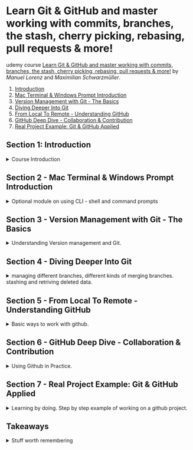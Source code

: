 <!--
// cSpell:ignore Schwarzmüller mdkir
 -->

# Learn Git & GitHub and master working with commits, branches, the stash, cherry picking, rebasing, pull requests & more!

udemy course [Learn Git & GitHub and master working with commits, branches, the stash, cherry picking, rebasing, pull requests & more!](https://www.udemy.com/course/git-github-practical-guide/) by *Manuel Lorenz* and *Maximilian Schwarzmüller*. 


1. [Introduction](#section-1-introduction)
1. [Mac Terminal & Windows Prompt Introduction](#section-2---mac-terminal--windows-prompt-introduction)
1. [Version Management with Git - The Basics](#section-3---version-management-with-git---the-basics)
1. [Diving Deeper Into Git](#section-4---diving-deeper-into-git)
1. [From Local To Remote - Understanding GitHub](#section-5---from-local-to-remote---understanding-github)
1. [GitHub Deep Dive - Collaboration & Contribution](#section-6---github-deep-dive---collaboration--contribution)
1. [Real Project Example: Git & GitHub Applied](#section-7---real-project-example-git--github-applied)

## Section 1: Introduction
<details>
<summary>
Course Introduction
</summary>

Git is a version management tool, github is way to use git on the cloud.

### What is Git?
in the official [git website](git-scm.com) we can see the declaration
> Git is a free and open source distributed version control system designed to handle everything from small to very large projects with speed and efficiency.

managing different version of code/documents.

a naive approach is having multiple files with suffixes like "first_draft","another_draft", "_final", "_final2", and "final_for_real!", and in websites and codes, we can't use this approach easily, because files need to reference each other.

version management tools allow us to have a single file, and still be able to go back in time to earlier versions.

**Control and tracking of code changes over time**

git is a local tool, it can be used on a single machine, and if we use it only on our machine, then it's still suspectable to computer crashes and it isn't the solution for managing project with multiple contributors.

### What is GitHub?

[GitHub website](github.com), a Git Repository Hosting Service.

The largest development platform in the world, a cloud hosting and collabaration tools, it's free for basic usage, and provides paid features for large companies.

it allows different users access to a shared codebase. with all the benefits of version control, and with added features.

### How to Get the Most out of this Course!
### Course Slides

</details>


## Section 2 - Mac Terminal & Windows Prompt Introduction
<details>
<summary>
Optional module on using CLI - shell and command prompts
</summary>


### The Command Line - What & Why?

today, we mostly use the graphic user interface, we interact with the mouse, menus, etc. it's very user friendly and easy to understand. it's also easy to explore.

the alternative is using text-based tools (command line interface), such as bash shell or windows command prompt.

it gives the user more power, like starting servers, install tools, downloading files, run code. and in our case, to interact with git.

### Comparing the Mac & Windows Command Line

Mac terminology - the console is called 'the terminal',the shell is the cli itself, its a software that works with text input. in Mac we have the Bash shell, or the z-shell.

in windows, we have the command prompt, as the basic initial windows shell. there is also a newer version, powershell. we can also use the git-bash cli emulator, which allows us to have a unix-like experience.


### Mac Terminal
<details>
<summary>
Using the z-shell terminal in Mac.
</summary>

in mac computer, we access the **z-shell** terminal (abbreviated as **zsh**). The terminal start at the user folder - the home directory, marked with the Tilde symbol (<kbd>~</kbd>) . `pwd` shows us where we are. to see the items in the folder, we write `ls`. we change directories with the `cd` command,  

#### Accessing Folders
we can press <kbd>TAB</kbd> to get auto-completion. if we have a space in folder name, we must escape it with **\\** (backslash symbol).

#### Absolute vs Relative Paths
paths can be relative to the current working directory, or absolute (starting from the root directory).the `pwd` command prints the absolute path.

#### Creating & Deleting Files

we create files with `touch` and delete them with `rm`. removing folder is done with `rmdir`, but it requires the folder to be empty.

#### Introducing Flags and Removing Data

flags allow us to add more options to a command, like `ls -s` to see file sizes, or `ls -l` to see the long format. we can combine flags `ls -ls`. we can check the manual of each command by typing `man <command>`.\
if we want to remove a none-empty directory, we can use the `rm -r` flag, which removes the folder and the internal files. (r stand for recursive).

#### Copying & Moving Files & Folders
we can copy files and folder with the `cp` and `mv` commands, we use the `mv` to rename files. the commands take the source path and the destination. the paths can be relative or absolute.

if we want to copy multiple files in a folder, we can use `cp -r source target`, we might need to add a slash `/` if we don't want to create a new folder.

#### Mac Terminal - Core Commands Overview
- `pwd` - print working directory
- `ls` - list files
- `cd` - change directory
  - `cd ..` - go one level up
  - `cd ~` - home directory
  - `cd /` - root directort
  - `cd /Users` - users folder
- `clear` - clear screen
- `touch` - create file
- `mkdir` - create folder
- `rm` - delete file entirely
- `rmdir` - remove empty folder
- `cp` - copy files and folder
- `mv` - move / rename files and folders

</details>

### Windows Command Prompt
<details>
<summary>
Windows Command Prompt.
</summary>

we use `command prompt` as the windows cli tool

- home directory - c:/users/\<username\>
- users directory - c:/users
- root directory - c:/

```sh
dir  #list files
cd .. #move one folder "up"
d: # move to drive D
```

#### Absolute vs Relative Paths

we have relative and abasolute paths. relative path start from the current directory, and we navigate based on the relation from the current location. abasolute path always use the complete path, the abasolute path starts from the root folder (the drive), and the same absolutes path will always bring us to where we want to be,no matter where we are.

```sh
cd / #root
cd ~ #home
```

relative paths are easier to navigate, while absolute paths help us to be consistent.

#### Creating & Deleting Files & Folders

```sh
mkdir folder1 # create new folder
echo our first file > text.txt #create new file
type test.txt #see contents of file
del test.txt #delete file
rmdir folder1 #remove folder
```

#### Copying & Moving Files

```sh
copy test2.txt folder #copy file into folder
move test3.txt folder #move file into folder
```

#### Windows Command Prompt - Core Commands Overview

- `cd` - print current directory
- `cd ..` - move on level up
- `dir` - list files
- `cls` - clear screen
- `echo` - 
- `mkdir` - create fp;der
- `del` - delete file
- `rmdir` - remove directory
- `copy` - copy file/folder
- `move` - move file/folder

</details>


 </details>


## Section 3 - Version Management with Git - The Basics
<details>
<summary>
Understanding Version management and Git.
</summary>

in this module, we will look at the theory behind version control and git. we will also learn to install git and to setup the development environment, and lastly, the basic features of git.

### Git Theory
<details>
<summary>
Git theory - terminology: Commits, Repository, Branches.
</summary>

#### How Git Works
all the files managed by git in a folder are refereed to as "the working directory". we use **commits** to create snapshots of how the working directory looks at a certain time.

when we change the project, we create a new commit, which stores all the differences between the current change and the previous state. each commit is simply the tracking of the changes done over time.

the commits are stored in a **branch**, the initial branch is the "master/main" branch.

#### Working Directory vs Repository

when we start managing a folder with git, a hidden folder, named ".git", which stores the repository data. it has two areas:
- Staging Area - index File
- Commits - Objects folder

the flow to change code is to first move the files into the staging area, and then we create a commit object.

working directory isn't the same as a Repository.

git doesn't store each version of the file, it has the initial file, and then stores the changes done in each commit.

#### Understanding Branches

the working director is our project file, the changes and tracking is done in the git repository folder.

a branch is a way to have parallel development path, like having a copy of the project which we use to create a new feature. a branch is a way to have a copy of the main branch, and we can work on it and add commits to it. and we can then **merge** these changes back to the main branch.


</details>

### Installing Git and Vscode
<details>
<summary>
Getting Git and vscode
</summary>

#### Installing Git on Windows and MacOs

in windows, we download git from the official website, and run the installer. we can select what features we want, we can decide what the default branch name is ("master", "main", etc... ). we can also decide how git is used from the command line, security, style, default behavior of some commands, credentials managements, caching, experimental options, and so on.

in Macos, we install git by using the package management, like homebrew.

we get homebrew (if we don't have it), and run it from the console, and then we use homebrew to install git.

`brew install git`

#### Installing Visual Studio Code

we get [VScode](https://code.visualstudio.com/) as an IDE (integrated development environment). we select th

</details>

### Initializing the Repository & Creating the First Commit (`git init` & `git commit`)

in our empty folder, we add new files, such as "initial-commit.txt".

we can run the `git status` command, and then we'll get an error, because we still didn't initialize the working directory and the the repository. we can fix this by running `git init` and now we check the status. we will see that we have untracked files, so we add them by using `git add`, followed either by the file name or a dot symbol. now the status shows that we have a file in the staging area. to add the file as a commit, we need to run `git commit` and use the `-m` flag to write a message.

in a new project, we might get an error, saying that our user name and email isn't set.

we can set this data globally, which will store this for all repositories on this machine, or omit the `--global` flag to store it locally in this repository.
```sh
git config --global user.email "user.email.com"
git config --global user.name "user name"
```

### Diving Deeper Into Commits with `git log`

we can see the history of commits by running `git log`, we see the author, the date, the comment, and the unique commit id. 
if we add more commits, we can see the earlier versions, so we can retrun to a previous state by running `git checkout <commit-id>`. now we are transported back to the snapshot we chose.

we can return to the main branch by running `git checkout main`.

### Understanding & Creating Branches

we can a have copy of the working directory by creating a branch. we can see the branches by running `git branch`. if we want to create a new branch, we run `git branch` with the new branch name. the branch name cannot contain spaces. to move between branches, we run `git checkout <branch name>`.

the new branch is identical to the main branch, it has the same history.

a different way to create branches is by running `git checkout -b <new branch name>`. if we add commits to the branch, they will only show for this branch, and not for the other branches, this allows us to work in parallel on different features, or have different people work at the same time without effecting one another.

when we want to bring changes from a side branch into the main branch, we use something called **merging**.

### Merging Branches - The Basics

to merge changes from one branch to another, we first move to the target branch (usually main), and we run `git merge <other branch name>` to pull in the chanages.

### Understanding the HEAD

in the log output, we can sometimes see the **HEAD** commit, this means the latest commit at the branch. when we switch between branches, we automatically take the latest commit, the HEAD.

each branch has it's own HEAD, which can be different from another branche HEAD.

### The "detached HEAD"

a **Detached HEAD** is what happens when we checkout a commit from a which isn't the latest commit. it's not the latest Head for any branch. when we are at a detached-head, we don't belong to any branch, when we view the branches, we see that we are currently not in any branch.

### Branches & `git switch` (Git 2.23)

a new command is `git switch`, which works solely for branches, unlike `git checkout` (which work for both commits and branches). 

to move between branches we run `git switch branch-name`, and we create new branches with `git switch -c branch-name`.

### Deleting Data
<details>
<summary>
Deleting data from version management.
</summary>

different types of 'deletion', removing date from version control.

#### Deleting Working Directory Files

if we have a file which we want to remove, we can delete the file, add this staged 'deletion' to the staging area and commit it.

we can also use `git rm` to move the deleted file to the staged area, and then commit it.

#### Undoing Un-staged Changes
if we modify a tracked file, we can resore it to the state it was, if we haven't staged it yet (we didn't `git add` it), we can run `git checkout -- <file>` and restore a file, or run `git checkout -- .` to restore all files.

another option is to use a specific command `git restore <file>` .

if we have new file (untracked), we can run `git clean` to remove files, we can use the `-d`,`-n`,and -`f` flags.

#### Undoing Staged Changes

if we staged a file and we want to undo those changes, we can use the new command `git restore --staged <file>`, but in the past we had to use two commands. simply checking out the file wouldn't work. we first need to run `git reset <file>`  which copies the latest committed changes, into the staging area, and then run `git checkout`

#### Deleting Commits with `git reset`

`git reset` also allows us to reset the heads of our branches, thereby undoing commits. we can run `git reset --soft HEAD~1` to go back one step and delete the commit, but not the data. the default behavior also removes the changes from the stagin area.

using the `--hard` flag removes the commit, from the staging area and from the tracked files.

#### Deleting Branches

we can remove branches with `git branch` and adding either `-d` or `-D` and the branch name, the `-D` option allows us to delete branches even if they weren't merged into the main branch. we can remove multiple branches at once by passing more than one branch name.


</details>

### Committing "detached HEAD" Changes

if we checkout a commit from an earlier stage of the branch, we might want to make stages there.

when we make changes from a detached mode, and we commit it, we have a detached commit, and we can lose it. if we move to another branch, we will see a warning about having a detached head commit floating without branches.

To preserve it, we need to create a branch from this commit. `git branch new-branch-name <commit id>`, we can now merge this branch into the main branch if needed.

### Understanding .gitignore

some files shouldn't be shared and tracked, such as log files, or specific IDE configurations. we can control this by using the ".gitignore" file, which specifies which files shouldn't be tracked by git.

we do need to add this file and track it, of course.

if we want to ignore files we can add the complete path to the .gitignore file, or use wildcard `*` as a pattern, and then override the rule by with `!`. we can ignore folders completely

```
test.log
*.log
!important.log
ignoredFolder/*
```

there is a way to create a global ".gitignore" file.

### Assignment 1 - Practicing the Git Basics

> Git Basics Assignment - Your Instructions
> 
> 1. Create a new folder and initialize the repository
> 2. Paste the "instructions.txt" file into this folder
> 3. Add a .txt file named "file-1" containing any text of your choice to the working directory
> 4. Create a second .txt file named "file-2"
> 5. Add "file-1" and "file-2" to the staging area - don't add "instructions.txt"
> 6. Change the initial text you added to "file-1"
> 7. Now add all working directory files to the staging area
> 8. Create the first commit
> 9. Create a second branch named "feature" (two commands are possible)
> 10. Add a third .txt file ("file-3.txt") to this branch
> 11. Create a new commit
> 12. Add the following text to "file-3": "I will be deleted"
> 13. Add the updated file to the staging area
> 14. Undo the staged change
> 15. Add the following text: "Please add me to the master/main branch"
> 16. Commit this latest change
> 17. Merge the "master" (or "main") branch with "feature"
> 18. Delete the "feature" branch
> 
> And most importantly: Have fun with the assignment :)

my solution:
```sh
#1
mdkir assignment
cd assignment
git init
#2
cp ./instructions.txt ./
#3
echo "text" > file1.txt
#4
echo "other text"> file2.txt
#5
git add file1.txt file2.txt
#6
echo "different text" > file1.txt
#7
git add .
#8
git commit -m "first commit"
#9
git switch -c feature
#10
echo "feature" > file3.txt
#11
git add file3.txt
git commit -m "feature commit"
#12
echo "I'll be deleted" > file3.txt
#13
git add file3.txt
#14
git restore --staged file3.txt
#15
echo "please add me to main branch" > file2.txt
#16
git add file2.txt
git commit -m "from branch"
#17
git switch master
git merge feature
#18
git branch -d feature
```

I forgot to run `git checkout` after restoring file from staged area. i simply got the file out of the staged area, but i didn't reset the contents.

### Useful Resources & Links

</details>


## Section 4 - Diving Deeper Into Git
<details>
<summary>
managing different branches, different kinds of merging branches. stashing and retriving deleted data.
</summary>

Diving Deeper into commit, managing and combining different branches, resolving merge conflicts.

### Understanding the Stash (`git stash`)

the `git stash` command is a way to preserve progress without a commit. the stash is an internal memory that holds uncomitted / upstaged changes.

running `git stash` takes all of our changes and stashes them away. `git stash apply` retrives the changes.

each call to `git stash` creates a stash, which we can see with `git stash list`, we can get specific version by the index `git stash apply 1`.

if we want to better track our stash, we can use the full command `git stash push -m "msg"` to store a message connected to this stash.

`git stash pop` takes the changes off the stash and into the project. it's similar to `git stash apply`, but it also removes the stash from the store.

to remove a stash without applying it, we can use `git stash drop` for one entry, or `git stash clear` for all entries.

### Bringing Lost Data Back with `git reflog`

if we deleted something, like a branch, then we can also get them back with `git reflog`.

if we we use `git reset --hard HEAD~1`, we move the head back, but if we use `git reflog`, we can see a log of our past actions, with this we can grab lost commits and reset back to them.

this can also help us when we delete branches,
we can see the lost commits on the deleted branch. we need to create a new branch for the commit to exists on.

```sh
git checkout <commit>
# we are now on a detached head
git checkout -b new-feature <commit>
```

### Combining Branches - What & Why?

we usually have a main branch (master, development, trunk, etc), and we create feature branches based on it. 

we sometimes need to combine the branches, we might need to get the latest changes from the master branch into the feature, or bring our changes from the feature branch into the master branch by merging.

### Understanding Merge Types

there are two types of merging branches
- **fast-foreward**
- non fast-forward:
  - **recursive** (this is the common one)
  - ours
  - octopus
  - subtree


when we have a main branch and feature branch, if we just worked on the feature branch and the main branch stayed the same, then we can use the *fast-forward* merge. the master HEAD is set to the HEAD of the feature branch, and no new commits are created.

### Applying the Fast-Forward Merge

lets start in a new environment and create a fast-forward merge. as long as the target branch doesn't change, we can use fast-forward merging, without creating new commits.

```sh
git init

#working on main branch
mkdir master
echo "first" > master/m1.txt
git add .
git commit -m "m1"
echo "second" > master/m2.txt
git add .
git commit -m "m2"

# work on feature branch
git switch -c feature
mkdir feature
echo "feature" > feature/f1.txt
git add .
git commit -m "f1"
echo "feature-next" > feature/f2.txt
git add .
git commit -m "f2"

# merge
git branch -v
git switch master

git merge feature
git log

# undo merging
git reset --hard HEAD~2
git log
git switch feature
git log
```
we might want to have single commit of all the changes from the feature branch, rather than carry around individual commits in the main branch. this is done with the `--squash` flag. this means a new commit.

```sh
git switch master
git merge --squash
git status
git add .
git commit -m "squashed"
git log
```

lets go back
```sh
git reset --hard HEAD~1
```

### The Recursive Merge (Non-Fast-Forward)

back in our main branch, we can force git to use a non-fast-forward merge with the `--no-ff` flag. this is the recursive strategy. it creates a new commit about the merge.

```sh
git merge --no-ff feature
git log
```

if we have two branches, and this time, the master branch has also changed. so we can't do a regular fast-forward merge. 

when we reset, we reset to remove the merge commit. we don't care about all the other commits from the feature branch.
```sh
git log
git reset --hard HEAD~1

# change main branch
echo "move main" > ./master/m3.txt
git add .
git commit -m "m3"

# merge
git merge feature

# reset
git reset --hard HEAD~1

# merge squash
git merge --squash feature
git add .
git commit -m "master and feature merged"
```

### Rebasing - Theory

`git rebase` is a way to add the commits at a diffrent location. we make the new HEAD commit become the base commit of the feature commits.

rebase doesn't move commits, it **recreates** them, and it's dangerous to use in a shared project. 

the rebased commits will have different ids.
```sh
#restore
git log
git reset --hard HEAD~1

# in the feature branch
git switch feature
git log # remember the ids
git rebase maser
git log #  ids are different
```

in large projects, rebasing can mess up the history, so it might not be a good idea.

```sh
git switch master
git merge feature #fast forward merge
```

> - New commits in master branch while working in feature branch
> - feature relies on additional commits in master branch. rebase master into feature branch.
> - feature is finished - implementation into master without merge commit. merge master into feature + fast forward merge feature into master.

### Handling Merge Conflicts

sometimes a merge fails, this happens when there are conflicts between branches. sometimes different branches change the same file

```sh
# in master
echo "from master" > feature/f1.txt
git add .
git commit -m "f1 from master"

# in feature
git switch feature
echo "from feature!" > feature/f1.txt
git add .
git commit -m "f1 from master"

# merge
git switch master
git merge feature #merge conflict
```

now the merge fails, and we need to fix it. vscode gives us visual interface to see the differences.

we can see the data in `git status`, use `git log --merge`, `git diff` or abort the merge with `git merge --abort`.

if we fix the conflict, we need to commit the changes.

### Merge vs Rebase vs Cherry Pick

> - merge (no fast-forward) - create marge commit - new commit.
> - rebase - change single commit's parent - new commit IDs.
> - cherry pick - add a specific commit to branch - copies commit with new ID.


sometimes we want just one commit from another branch, without taking (merging) the entire branch.
```sh
# in master
git switch master
echo "typo" > master/m1.txt
git add .
git commit -m "with typo"

#
git switch -c feature2
mkdir feature2
echo "new feature2" > feature2/f-new-1.txt
git add .
git commit -m "f-new-1"
echo "fix typo!" > master/m1.txt
git add .
git commit -m "type fix in m1"
echo "new feature2-2" > feature2/f-new-2.txt
git add .
git commit -m "f-new-2"

# in master
git switch main
git cherry-pick <commit-id--branch>
git log
```

the cherry-picked commit will have a different id.

### Working with Tags (`git tag`)
`git tag` allows us to create tagged commit, a tag is a label, like a milestone of a project.

```sh
git init
git echo "a" >a1.txt
git add .
git commit -m "a1"
git echo "b" >a2.txt
git commit -am "a2"
git echo "c" >a3.txt
git commit -am "a3"

git tag #show tags
git tag tag-name <commit-id> # light weight tag
git tag #show tag
git show tag-name
git checkout tag-name #checkout commit by tag
git checkout master
git tag -d tag-name #remove tag
git tag -a 2.0 -m "latest version" #annotated tag
git show 2.0
```

there are lightweigh tags and annotated tags. an annotated tag is a real object, so it holds data about who created it.

### Useful Resources & Links


</details>

## Section 5 - From Local To Remote - Understanding GitHub
<details>
<summary>
Basic ways to work with github.
</summary>

Leaving the local git environment and moving to the cloud on github. GitHub is a repository hosting service.


### From Local to Remote Repository - Theory

we have an existing git repository on the local machine, and we want to move it to github.

we need to establish a connection betwee the local repository to the remote one.

`git remote add origin <url>` - origin is how we refer to the remote repository, it's an alias to the url. the url is the address of the remote repository.

we then push our local repository onto the remote by calling `git push`, and we get the data from the remote repository with `git pull`.

### Creating a GitHub Account & Introducing GitHub

we go to the github website, set up an account (use the free plan), we can create a new repository or import them from another provider (like gitlab), there all kinds of options.

### Creating a Remote Repository

in the github page, we click <kbd>Create Repository</kbd> or in the repositories page we can click <kbd>New</kbd>.

we can choose the owner of the repository, the name, a description, set the access level (public/ private), and initialize the repositrory with **README** file, a **.gitignore** file and a license file.

once we create the repository, we get some options of how to connect to it.

### Connecting Local & Remote Repositories

since we have an existing repository, we can push it from them the local machine.


```sh
git init
echo "hello world" > m1.txt
git add .
git commit -m "first commit!"

git remote add origin <address>
git branch -m main #rename branch to main
git push -u origin main #push local to remote
```

this doesn't work yet, because we aren't identified as our github user. we get a pop-up to sign in into github (which won't be supported in the future), or use a personal access token.

### Understanding the Personal Access Token

in github web page, click the profile and choose <kbd>settings</kbd>, then <kbd>developer settings</kbd> and we select <kbd>personal access tokens</kbd>, we <kbd>Generate new token</kbd>, assign permissions, give it an experssion time, and copy the created token. and store it somewhere safe.

we also fill it in the the popup, so now we have connected our vscode ide to github.

### Pushing a Second Commit

adding another file, just like the first, `git add`, `git commit` and `git push`. git push doesn't work if we don't set the upstream branch, so for now we still need to use `git push origin/master`.

in github we can see the commit history.

our credentials (the access token) is stored in **windows credentials manager**.

### From Local to Remote - Understanding the Workflow

<details>
<summary>
All kinds of branches, local, remote and tracking.
</summary>

running `git branch -a` shows us new data. it shows us the **remote tracking branch**, a local copy that connects the local and remote branch.

this also is used when we 'pull' from the remote branch, a tracking branch is created, and it is merged into the local branch.

#### Remote Tracking Branches in Practice

we create a new local branch, make changes and push it to github, now we have two remote tracking branches.

but we can also create a branch on github, we don't see it in our branches, but we can still list it.

`git ls-remote`

to get this branch, we can run `git fetch origin` to grab everything into the remote tracking branches. to merge this, we can run `git pull origin master` (nothing changed).

remote tracking branches are read-only.

#### Understanding Local Tracking Branches

- local branch
- local tracking branch - local reference to a remote tracking branch (git pull, push)
- remote tracking branch - local copy of the remote (git fetch)
- remote branch


local tracking branch are editable - the pull/push operations act on this branch. if we have a local tracking branch configured, we don't need to specify the `origin master` each time.


#### Creating Local Tracking Branches

to create a local tracking branch:
`git branch --track feature-remote-local origin/feature-remote`  (this isn't actually what we want).

the names need to match.

#### Remote & Tracking Branches - Command Overview

`git remote` shows the curret remote services, `git remote show origin` gives us more details.

</details>

### Cloning a Remote Repository

to get an existing remote repository, we can run `git clone`. we get the URL from github. we don't need to run `git init` before. we only get the master branch locally, for the rest of the branches, we have remote tracking branches, but not local. if we want to work on one of them, we can create a local tracking branch.

if we don't specify which branch to track, the default behavior is to track the master branch.

### Understanding the Upstream

the `-u` flag for git push creates an upstream, which is a local tracking branch, it's a bit easier to create and manage.

### Deleting Remote Branches & Public Commits

it's easy to delete local branches. to delete remote branches we add the `--remote` flag to the delete command, we just delete a remote tracking branch.


`git push origin --delete branch_name` - to delete a branch from github.

undoing commits is done by reseting the head, `git reset --hard HEAD~1` and then push, which fails initially, but we can add the `--force` flag to force the push.

</details>

## Section 6 - GitHub Deep Dive - Collaboration & Contribution
<details>
<summary>
Using Github in Practice. 
</summary>


Using Github in collaboration with others, exchanging information and code with other developers:
- Account types
- Repository types
- Contributing  to opensource projects

### The 4 GitHub Usecases

core uses of github, some are useful for a single user:
- use github as a cloud storage - durable and available.
- portfolio page - public facing 

for multiple users:
- collaberation on a project, either as a simple user or as part of an organization.
- contributing to other projects, even if it doesn't belong to you.

### Understanding GitHub Account Types

Account Types (pricing):
- Free - Personal user account
- Team - Organization account
- Enterprise - Enterprise account

the personal user account can have public and private repositories, and work with unlimited collaborators for projects.

the organization account is a shared account for groups, they have the same features plus some extras, either the basic set of the team plan or the advanced enterprise plan.

the enterprise account manages multiple github accounts, it's a paid service with the github enterprise cloud and server options.

we can see our account type under <kbd>settings</kbd>, <kbd>Organizations</kbd>.

### Changing the Repository Type from Public to Private

Repositories can be private or public, under <kbd>settings</kbd> we can change the repository visibility and make a repository public or private.

### Pushing Commits to a Public Repository

we can clone any public repository,but we can't push to repositories which we don't own (have an access token).

### How GitHub Manages Account Security

The personal access token provides github access via Git. we can set different permissions levels.

if a different user wants make changes to our code, then he is a collaborator, how this user can interact with our code depends on whether they are inside the same enterprise, if they are part of a team which has the repository, etc...

### Understanding & Adding a Collaborator to a Private User Account

in the repository settings, we can click <kbd>Manage access</kbd> and see who has access. we can invite other github users to become collaborators.

then those collaborators can use their own access tokens, and they'll only have access to what we give them.

### Collaborating in Private Repositories

if we change the visibility of the repository, the collaborators still have the ability to contribute and make changes.

### Comparing Owner & Collaborator Rights

[permissions docs](https://docs.github.com/en/account-and-profile/setting-up-and-managing-your-personal-account-on-github/managing-personal-account-settings/permission-levels-for-a-personal-account-repository)

note: in a private user account and a private account, we can't have 'read-only' permissions to another user, so we can't simply invite some to only read the repository.

### Limiting Interactions

in this context, interaction means commenting, opening issues and creating pull requests.

under the <kbd>Settings</kbd> page in our profile, in <kbd>Interaction Limits</kbd> we can restrict what other users can do with our repositories. these limits will win over repository specific limitations. we can restrict actions to a period of time.\
This is a broad-strokes approach, which only makes sense when dealing with public repositories. there are also similar options for individual repositories.

### Organizations

<details>
<summary>
Several Accounts inside an organization.
</summary>

#### Introducing Organizations

member-role access for repositories in a large organization.

#### Creating an Organization

Under <kbd>settings</kbd>, under <kbd>organization</kbd>, we can transform any account into an organization account (as long as it's not part of an organization), or create a new organization from the account. 

if we choose to create an organization, we then choose the plan (free, team, enterprise) and fill in the details.

from the personal user, we can switch into the organization user account

#### Exploring Member Repository Permissions

creating repositories is the same as with the personal account, but in addition to "Direct Access" and "Private Repository" settings, we have "Base Role" options. these settings effect users who are member of the organization, and not outside collaborators.

we can also set some other options, such as creating repositories, forking, creating pages, etc...

#### Adding Outside Collaborators

outside collaborators don't belong to the organization, collaborators have some new permissions - read, triage(managa issues, not code), write, maintain(no destructive actions permitted) and admin.

#### Adding Organization Members

under the <kbd>People</kbd> tab, we can invite members to the organization. the other user needs to accept the invitetation. 

#### Failing to Manage Access for Individual Repositories

member level access is for all repositories, not specific.

</details>

### Introducing Teams

under the <kbd>Teams</kbd> tab, we can create teams, which have more flexible levels of access. teams have a name, ano optional description, sub teams (teams within a team), and visibility level (visible or secret).

in the team page, we can create discussion and write messages. we assign repositores to a team, and then we set the access level for each. 

### Managing Team Repository Access Efficiently

the members will still have permissions based on he "base permission" level, so we need to set it to **no permissions** so that members of the team won't have access to other repositories of the organization.

### Understanding Forks & Pull Requests

contributing to projects without being assigned to them.

cloning vs forking:\
cloning/pushing usually requires the owner to know about the other people who wish to work on the code. a fork is a 'copy' of the remote repository that resides in the external user github account. forking is a github terminology, it isn't native to git.\
the contributing user works on the forked repository and pushes changes to it. when the development is done, a **pull request** is created, and the original owner can decide to accept the PR and merge it into the main repository.

we can also use the forking/pulling process inside the a team, and take advantage of he pull-request features for code review.

### Forking a Repository

we must be signed it to github in order to fork repositories, and we need to have access to it (like it being a public repository). we simply click the <kbd>fork</kbd> button. the forked repository shows the original repo, and we can see the <kbd>contribute</kbd> and <kbd>fetch upstream</kbd> options.

### Pull Requests in Practice

the owner of the repositroy can see who forked the repositories, by looking at the <kbd>insights</kbd> tab.

to start a new pull request, we go to the <kbd>pull requests</kbd> tab and click <kbd>create new pull request</kbd>. we need to choose which is the source and which is the target branch, usually the source is inside the forked repository, while the target is the original.

when we create a pull request, we write a comment to descrive the changes, and we see if there are merge conflicts. if we wish to accept the changes we can click <kbd>Merge pull requests</kbd>. we can also close a pull request if we don't wish to accept it. we could also <kbd>Revert</kbd> a merge, which is another commit.

### Opening & Closing Issues

The <kbd>Issues</kbd> tab, we can visit actual repositroy, like [vueJS](https://github.com/vuejs/vue). the issues tab documents what open issues exists, issues are points for improvements, like bugs, feature requests, etc. a well written issue describes a probelm or a need, and documents the effects, or how to re-produce it. and then other people can work on fixing it.

in our repository, we can create a <kbd>New Issue</kbd>, and fill in the text. we can assign another user to work on the issue, apply labels, attach to a pull requests, etc....


### Working with GitHub Projects

in the <kbd>Projects</kbd> tab, we can <kbd>Create a New Project</kbd>. there are pre-defined templates. a project is a board which tracks the issues and similar items. a project board has cards (or notes) which we can create and move around. it's like a board in Jira, but intergrated into github. when we create an issue, we can assign it to a project, and then it will appear on the board and we can place it in the correct column.

we can click <kbd>Manage Automation</kbd> and have the issues move between the boards based on their state.

### Creating a README File in a Repository

we can create an optional "README.md" file at each folder, and at the repository root. md stand for markdown, a lightweight markup langauge to create formatted text. The file is displayed when we view the repository.\
It contains a description of the repository, basic instructions, and helps managing the contribution rules to the repository.

the file is part of the repository, and we commit it just like any other file.

### Presenting Yourself as Developer on GitHub

we also have a markdown page for our personal account, if we access our profile page, we can create repository that has the same name as the username. this repository can contain a "README.md" that will be displayed when someone visits the user profile page.\
This acts as a github landing-page.

### About GitHub Stars

Github stars are a "reputation" measurement, like facebook "like", instagram "heart" or up-votes.

</details>

## Section 7 - Real Project Example: Git & GitHub Applied
<details>
<summary>
Learning by doing. Step by step example of working on a github project.
</summary>

Applying the knowledge to create a real project on github. we will build a web project on the local git, and push it to github. there will also be a collabration part.

### Preparing the Project
The website is built with React, it's a food shopping website, it's just a UI, with no backend for the code. the project requires nodeJS to run locally.

### Project Setup
we start by downloading the source code and extracting it. to start the website locally, we need to run some commands.

```sh
npm install
npm start
```
the project start at an incomplete state.

### Creating our First Commit Locally
we first initialize the project as a local git repository. we first run `git init`. we might get a warning about the "node_modules" being too much to track. we can delete the folder and re-create it with `npm install`.  we don't need to track those files in git, so we can add the folder to the ".gitignore" file.

now we add the first commit with all the files

```sh
git add .
git commit -m "initial commit"
git status
```

we can rename the master branch into "main"
`git branch -m master main`.


### Changing the ReactJS Project Code
we start this section by changing the app code. this is just react code.

```ts
import {useState} from 'react';


function APP() {

const [cartIsShown, setCartIsShown]=useState(false);

function showCartHandler(){
  setCartIsShown(true);
}
function hideCartHandler(){
  setCartIsShown(false);
}
  return (
    <CartProvider>
      {cartIsShown && <div>Cart...</div>}
      <Header onShowCart={showCartHandler} />
      <main>
        <Meals />
      </main>
    </CartProvider>
  );
}
```

this is a new feature, so we want it as a feature branch.

```sh
git checkout -b feat/cart-logic
git add .
git commit -m "added cart visibility state"
```

### Pushing the Code to the Owner's Remote Repository
we have the commit locally, but it needs to be pushed to github, so other collabrators could work on it as well.

we create the repository from the github page, and we don't need to clone it, we set it as remote repository. We need to have git configured before hand, by running `git config` at some time.

```sh
git remote add origin <url>
git push origin main
```

now we need to login into github, usually with personal access token. from <kbd>Account Settings</kbd>,<kbd>Developer Settings</kbd>, and <kbd>Personal access tokens</kbd>.

if we have done everything correctly, our changes will be on github.

### Cloning the Project & Changing the Code

we are now it the "collabration" part, we want to clone the project from github into our local machine. we simply run `git clone` with the url. if we want the project to be cloned in the current directory, we add a space and a dot to the clone command.

Because this is a node project, we run `npm install`, but this has nothing to do with git or github. we can start the project with `npm start`.

we play with react code, under "/src/component/Cart" we add "Cart.js" and "Cart.module.css" files. in the "app.js" file, we add an import statement

```js
import Cart from './components/Cart/Cart';

function APP(){
  return (
    <CartProvider>
      <Cart />
      <Header />
      <main>
        <Meals />
      </main>
    </CartProvider>
  );
}
```
now we want to push the code back to github.

### Pushing the Commit & Why it Fails
we want our code to be in a seprate branch.

```sh
git checkout -b feat/car
git branch
git add .
git commit -m "cart module"
git push origin feat/cart
```
this fails because we aren't authorized to push into the github repository. we only cloned it, but we still aren't designated as project collabratores.

### Adding a Collaborator

in the github repository, we need to add ourself as a collaborator. this is better than sharing a personal access token.

in the project <kbd>Settings</kbd>, under <kbd>Manage Access</kbd> we click <kbd>Invite a collaborator</kbd>.

### Creating the Personal Access Token & Pushing Successfully

A collaborator can't change the repository settings, it's something that only the owner can do.

we access github from the vscode editor by using a personal access token. under the <kbd>profile</kbd>, <kbd>Settings</kbd>, <kbd>Developer Settings</kbd>, we can create a token with *repo* permissions.\
if everything worked correctly, then we can now create branches.

### Merging the Owner Branches

from the repository owner, we need to `git pull` and then we can run `git branch -a` to see the branches. we want to merge changes.
```sh
git merge feat/cart-logic #merge into current branch
```

### Fixing Merge Conflicts

local branch, tracking branches...

```sh
git checkout origin/feat/cart
git checkout feat/cart # create local tracking branch
git merge feat/cart # merge into main
```
but now we have a conflict. conflicts are marked in the file with "<<<<<< HEAD", "=======" and ">>>>>> Branch Name". we fix the code.

```js
return (
    <CartProvider>
      {cartIsShown && <Cart onClose={hideCartHandler}/>}
      <Header onShowCart={ShowCartHandler}/>
      <main>
        <Meals />
      </main>
    </CartProvider>
  );
```
we commit the code and push it back to github.
```sh
git add .
git commit -m "merge conflicts"
git push origin main
```

### Accessing Code via Forks

a third option to modify the repository is by using pull requests, this doesn't require us to be an owner or designated as a collaborator. we can **fork** the repository, fix an issue and push it back with a **pull request**. forking just requires the repository to be visible, and it part of the github capability, rather than git's. after forking, we clone the branch to the local development machine.

### Contributing to the Project by Improving the Code

we fix the code

```js
const cartItemRemoveHandler = (id) => {
  cartCtx.removeItem(id);
};

const cartItemAddHandler = (item) => {
  cartCtx.addItem({...,item,amount: 1});
};
```
we push the commit to our github repository.

### Creating the Pull Request

in the original repository, under the <kbd>pull requests</kbd> tab, and the <kbd>new pull request</kbd>, the default behavior is to create a pull request from a branch, so we need to move it into "compare accross forks", and then we can see our forked repository. we choose the branches we want to merge between, and then we see the changes and commits. to confirm we click <kbd>Create pull request</kbd> and fill the form with description of our changes.

### Accepting the Pull Request

The code owner sees the pull request to the repository, and can review the changes, comment on them and start a conversation. if everything is fine, we can <kbd>merge pull request</kbd>, if not, we might need to solve any conflicts. accepting a pull request creates a commit. once accepted, a pull request is closed.

</details>

## Takeaways
<details>
<summary>
Stuff worth remembering
</summary>

### Git Commands

command | use |  notes
---|---|---|
`git version` | which version was installed | like `git --version`
`git init` | initialize git in folder | 
`git add` | add files to track | 
`git status` | check status |  see tracked and untracked files
`git log` | see commit logs | exit by pressing `q`
`git config` | change configuration |
`git checkout` | checkout branch or commit | `--` current branch|
`git branch` | see or create branches | 
`git merge <other-branch>` | merge changes |
`git switch` | branch operation| similar to checkout, but solely for branches
`git ls-files` | which files are part of the staging area (which are tracked)
`git restore` | restore files | 
`git clean` | remove untracked files |
`git reset` bring back latest status to the staging area |  `git restore --staged` is a new way of doing this
`git stash` | stash changes without a commit | deafult behavior is `push`
`git reflog` | retrieve deleted data | default behavior is `show`
`git rebase` | recreate commits and change base commit
`git diff` | see differences
`git cherry-pick` | get specific commit
`git tag` | label commits
`git show` | view objects (default HEAD) | show commits, tags, trees, blobs
`git remote` | connect to a remote hosting
`git clone` | clone remote repository

[git version](https://git-scm.com/docs/git-version)
- `--build-options` - more detailed information

[git status](https://git-scm.com/docs/git-status)
- `-s --short` - short form
- `-b --branch` - show branch info when running short form
- `--long` - long form

[git branch](https://git-scm.com/docs/git-branch)
- `-d --delete` - delete branch if merged
- `-D` - delete branch even if wasn't merged, same as `--delete --force`.
- `-v -vv` - verbose
- `-m` - rename
- `-M` - rename force
- `-a --all ` - see all branches (including tracking branches)
- `-r` - remote branches
- `--track` - create tracking branch

[git switch](https://git-scm.com/docs/git-switch)
- `-c --create` - create branch if doesn't exist
- `-C --Create` - create branch, if exists override it

[git log](https://git-scm.com/docs/git-log)
- `-n --max-count` - limit number of log entries
- `--merge`

[git clean](https://git-scm.com/docs/git-clean)
- `-d` - directory recursion when no path given
- `--dry-run -n` - just list files
- `--force -f` -  remove files
- `--interactive -i` - interactive mode

[git reset](https://git-scm.com/docs/git-reset)
- mode:
  - `--soft` -
  - `--mixed` (default) -
  - `--hard` -

[git restore](https://git-scm.com/docs/git-restore)
- `--staged -S`- remove staged changes
- 

[git stash](https://git-scm.com/docs/git-stash)
- `push` - push a dirty snapshot, `-m` flag to add a msg. this is the default behavior.
- `apply` - retrieve from stash, we can use the index to get a specific stash.
- `pop` - retrieve and remove from stash, we can use the index to get a specific stash.
- `list` - see stash list
- `show`
- `drop` - remove a stash by index.
- `clear` - remove all stashes

[git reflog](https://git-scm.com/docs/git-reflog)
- `show` - default behavior, log of user actions (moving between branches, etc)
- `expire`
- `delete`
- `exists`

[git merge](https://git-scm.com/docs/git-merge)
- `squash`
- `--no-ff` - don't do fast-forward merge
- `--abort` - abort conflicted merge

[git rebase](https://git-scm.com/docs/git-rebase)


[git cherry-pick](https://git-scm.com/docs/git-cherry-pick)

[git tag](https://git-scm.com/docs/git-tag)
- `--list -l` - list tags, default
- `-a` - annotated tag
  - `-m` - add message to annotated tag
- `-d` - remove tag

[git show](https://git-scm.com/docs/git-show)

[git remote](https://git-scm.com/docs/git-remote)
- `add origin <url>` - add remote
- `show origin` - show detailed configuration

[git pull](https://git-scm.com/docs/git-pull)

[git push](https://git-scm.com/docs/git-push)
- `-u` - set upstream
- `--delete` - delete remote branches

### .gitignore file

each line is a pattern:

- `*` - as wild card
- `!` - at the start of the line to override ignore rules (force tracking)
- `#` - comments
 
</details>
